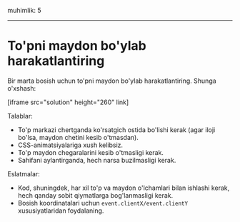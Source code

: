 muhimlik: 5

---

# To'pni maydon bo'ylab harakatlantiring

Bir marta bosish uchun to'pni maydon bo'ylab harakatlantiring. Shunga o'xshash:

[iframe src="solution" height="260" link]

Talablar:

- To'p markazi chertganda ko'rsatgich ostida bo'lishi kerak (agar iloji bo'lsa, maydon chetini kesib o'tmasdan).
- CSS-animatsiyalariga xush kelibsiz.
- To'p maydon chegaralarini kesib o'tmasligi kerak.
- Sahifani aylantirganda, hech narsa buzilmasligi kerak.

Eslatmalar:

- Kod, shuningdek, har xil to'p va maydon o'lchamlari bilan ishlashi kerak, hech qanday sobit qiymatlarga bog'lanmasligi kerak.
- Bosish koordinatalari uchun `event.clientX/event.clientY` xususiyatlaridan foydalaning.
